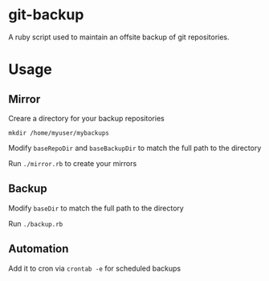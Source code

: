 git-backup
==========

A ruby script used to maintain an offsite backup of git repositories.

Usage
=====

Mirror
-----
Creare a directory for your backup repositories

    mkdir /home/myuser/mybackups
    
Modify `baseRepoDir` and `baseBackupDir` to match the full path to the directory

Run `./mirror.rb` to create your mirrors

Backup
-----

Modify `baseDir` to match the full path to the directory

Run `./backup.rb`

Automation
-----

Add it to cron via `crontab -e` for scheduled backups
